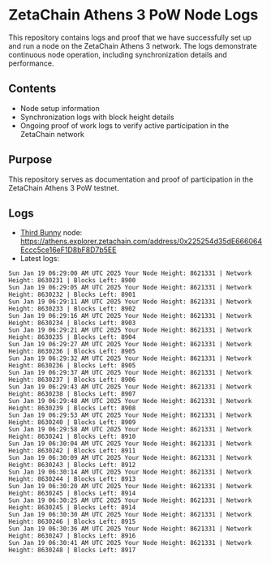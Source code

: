 # ZetaChain Athens 3 PoW Node Logs
This repository contains logs and proof that we have successfully set up and run a node on the ZetaChain Athens 3 network. The logs demonstrate continuous node operation, including synchronization details and performance.

## Contents
- Node setup information
- Synchronization logs with block height details
- Ongoing proof of work logs to verify active participation in the ZetaChain network

## Purpose
This repository serves as documentation and proof of participation in the ZetaChain Athens 3 PoW testnet.

## Logs

- [Third Bunny](https://thirdbunny.xyz/) node: https://athens.explorer.zetachain.com/address/0x225254d35dE666064Eccc5ce16eF1D8bF8D7b5EE
- Latest logs:
```
Sun Jan 19 06:29:00 AM UTC 2025 Your Node Height: 8621331 | Network Height: 8630231 | Blocks Left: 8900
Sun Jan 19 06:29:05 AM UTC 2025 Your Node Height: 8621331 | Network Height: 8630232 | Blocks Left: 8901
Sun Jan 19 06:29:11 AM UTC 2025 Your Node Height: 8621331 | Network Height: 8630233 | Blocks Left: 8902
Sun Jan 19 06:29:16 AM UTC 2025 Your Node Height: 8621331 | Network Height: 8630234 | Blocks Left: 8903
Sun Jan 19 06:29:21 AM UTC 2025 Your Node Height: 8621331 | Network Height: 8630235 | Blocks Left: 8904
Sun Jan 19 06:29:27 AM UTC 2025 Your Node Height: 8621331 | Network Height: 8630236 | Blocks Left: 8905
Sun Jan 19 06:29:32 AM UTC 2025 Your Node Height: 8621331 | Network Height: 8630236 | Blocks Left: 8905
Sun Jan 19 06:29:37 AM UTC 2025 Your Node Height: 8621331 | Network Height: 8630237 | Blocks Left: 8906
Sun Jan 19 06:29:43 AM UTC 2025 Your Node Height: 8621331 | Network Height: 8630238 | Blocks Left: 8907
Sun Jan 19 06:29:48 AM UTC 2025 Your Node Height: 8621331 | Network Height: 8630239 | Blocks Left: 8908
Sun Jan 19 06:29:53 AM UTC 2025 Your Node Height: 8621331 | Network Height: 8630240 | Blocks Left: 8909
Sun Jan 19 06:29:58 AM UTC 2025 Your Node Height: 8621331 | Network Height: 8630241 | Blocks Left: 8910
Sun Jan 19 06:30:04 AM UTC 2025 Your Node Height: 8621331 | Network Height: 8630242 | Blocks Left: 8911
Sun Jan 19 06:30:09 AM UTC 2025 Your Node Height: 8621331 | Network Height: 8630243 | Blocks Left: 8912
Sun Jan 19 06:30:14 AM UTC 2025 Your Node Height: 8621331 | Network Height: 8630244 | Blocks Left: 8913
Sun Jan 19 06:30:20 AM UTC 2025 Your Node Height: 8621331 | Network Height: 8630245 | Blocks Left: 8914
Sun Jan 19 06:30:25 AM UTC 2025 Your Node Height: 8621331 | Network Height: 8630245 | Blocks Left: 8914
Sun Jan 19 06:30:30 AM UTC 2025 Your Node Height: 8621331 | Network Height: 8630246 | Blocks Left: 8915
Sun Jan 19 06:30:36 AM UTC 2025 Your Node Height: 8621331 | Network Height: 8630247 | Blocks Left: 8916
Sun Jan 19 06:30:41 AM UTC 2025 Your Node Height: 8621331 | Network Height: 8630248 | Blocks Left: 8917
```
